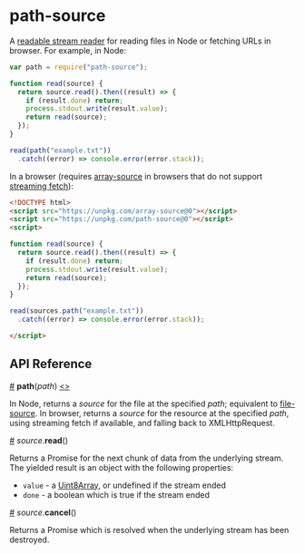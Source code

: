 # path-source

A [readable stream reader](https://streams.spec.whatwg.org/#readable-stream-reader) for reading files in Node or fetching URLs in browser. For example, in Node:

```js
var path = require("path-source");

function read(source) {
  return source.read().then((result) => {
    if (result.done) return;
    process.stdout.write(result.value);
    return read(source);
  });
}

read(path("example.txt"))
  .catch((error) => console.error(error.stack));
```

In a browser (requires [array-source](https://github.com/mbostock/array-source) in browsers that do not support [streaming fetch](https://www.chromestatus.com/feature/5804334163951616)):

```html
<!DOCTYPE html>
<script src="https://unpkg.com/array-source@0"></script>
<script src="https://unpkg.com/path-source@0"></script>
<script>

function read(source) {
  return source.read().then((result) => {
    if (result.done) return;
    process.stdout.write(result.value);
    return read(source);
  });
}

read(sources.path("example.txt"))
  .catch((error) => console.error(error.stack));

</script>
```

## API Reference

<a name="path" href="#path">#</a> <b>path</b>(<i>path</i>) [<>](https://github.com/mbostock/path-source/blob/master/index.js "Source")

In Node, returns a *source* for the file at the specified *path*; equivalent to [file-source](https://github.com/mbostock/file-source). In browser, returns a *source* for the resource at the specified *path*, using streaming fetch if available, and falling back to XMLHttpRequest.

<a name="source_read" href="#source_read">#</a> <i>source</i>.<b>read</b>()

Returns a Promise for the next chunk of data from the underlying stream. The yielded result is an object with the following properties:

* `value` - a [Uint8Array](https://developer.mozilla.org/en-US/docs/Web/JavaScript/Reference/Global_Objects/Uint8Array), or undefined if the stream ended
* `done` - a boolean which is true if the stream ended

<a name="source_cancel" href="#source_cancel">#</a> <i>source</i>.<b>cancel</b>()

Returns a Promise which is resolved when the underlying stream has been destroyed.
